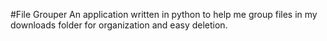 #File Grouper
An application written in python to help me group files in my downloads folder for organization and easy deletion.

